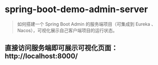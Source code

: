 # spring-boot-demo-admin-server

> 如何搭建一个 Spring Boot Admin 的服务端项目（可集成到 Eureka 、Nacos），可视化展示自己客户端项目的运行状态。

## 直接访问服务端即可展示可视化页面：http://localhost:8000/

